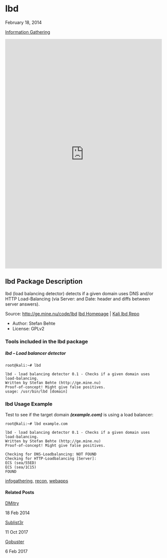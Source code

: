 # lbd

February 18, 2014

[Information Gathering](https://tools.kali.org/category/information-gathering)



<iframe src="https://asciinema.org/a/32257/embed?" id="asciicast-iframe-32257" name="asciicast-iframe-32257" scrolling="no" allowfullscreen="true" style="box-sizing: border-box; max-width: 100%; border: 0px; overflow: hidden; margin: 0px; display: inline-block; width: 622px; float: none; visibility: visible; height: 739px;"></iframe>


## lbd Package Description

lbd (load balancing detector) detects if a given domain uses DNS and/or HTTP Load-Balancing (via Server: and Date: header and diffs between server answers).

Source: http://ge.mine.nu/code/lbd
[lbd Homepage](http://ge.mine.nu/code/lbd) | [Kali lbd Repo](https://gitlab.com/kalilinux/packages/lbd.git;a=summary)

- Author: Stefan Behte
- License: GPLv2

### 

### Tools included in the lbd package

##### lbd – Load balancer detector

```
root@kali:~# lbd

lbd - load balancing detector 0.1 - Checks if a given domain uses load-balancing.
Written by Stefan Behte (http://ge.mine.nu)
Proof-of-concept! Might give false positives.
usage: /usr/bin/lbd [domain]
```

### lbd Usage Example

Test to see if the target domain ***(example.com)*** is using a load balancer:

```
root@kali:~# lbd example.com

lbd - load balancing detector 0.1 - Checks if a given domain uses load-balancing.
Written by Stefan Behte (http://ge.mine.nu)
Proof-of-concept! Might give false positives.

Checking for DNS-Loadbalancing: NOT FOUND
Checking for HTTP-Loadbalancing [Server]:
ECS (sea/55ED)
ECS (sea/1C15)
FOUND
```

[infogathering](https://tools.kali.org/tag/infogathering), [recon](https://tools.kali.org/tag/recon), [webapps](https://tools.kali.org/tag/webapps)

#### Related Posts

[DMitry](https://tools.kali.org/information-gathering/dmitry)

18 Feb 2014

[Sublist3r](https://tools.kali.org/information-gathering/sublist3r)

11 Oct 2017

[Gobuster](https://tools.kali.org/web-applications/gobuster)

6 Feb 2017